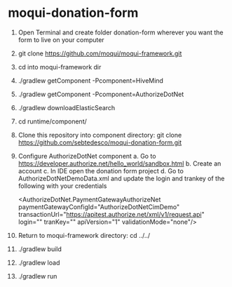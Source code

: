 # moqui-donation-form

1. Open Terminal and create folder donation-form wherever you want the form to live on your computer
2. git clone https://github.com/moqui/moqui-framework.git
3. cd into moqui-framework dir
4. ./gradlew getComponent -Pcomponent=HiveMind
5. ./gradlew getComponent -Pcomponent=AuthorizeDotNet
6. ./gradlew downloadElasticSearch
7. cd runtime/component/
8. Clone this repository into component directory: git clone https://github.com/sebtedesco/moqui-donation-form.git

9. Configure AuthorizeDotNet component
  a. Go to https://developer.authorize.net/hello_world/sandbox.html
  b. Create an account
  c. In IDE open the donation form project
  d. Go to AuthorizeDotNetDemoData.xml and update the login and trankey of the following with your credentials

     <AuthorizeDotNet.PaymentGatewayAuthorizeNet paymentGatewayConfigId="AuthorizeDotNetCimDemo"
              transactionUrl="https://apitest.authorize.net/xml/v1/request.api"
              login="" tranKey="" apiVersion="1" validationMode="none"/>
            
10. Return to moqui-framework directory: cd ../../
11. ./gradlew build
12. ./gradlew load
13. ./gradlew run
